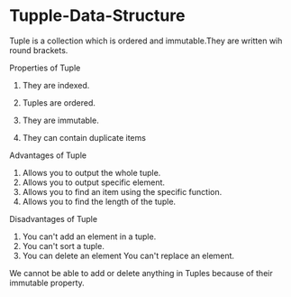 # Tupple-Data-Structure
Tuple is a collection which is ordered and immutable.They  are written wih round brackets.

Properties of Tuple
1. They are indexed.

2. Tuples are ordered.

3. They are immutable.

4. They can contain duplicate items


Advantages of Tuple
1. Allows you to output the whole tuple.
2. Allows you to output specific element.
3. Allows you to find an item using the specific       function.
4. Allows you to find the length of the tuple.


Disadvantages of Tuple
1. You can't  add an element in a tuple.
2. You can't sort a tuple.
3. You can delete an element You can't replace an element.



We cannot be able to add or delete anything in Tuples because of their immutable property.

